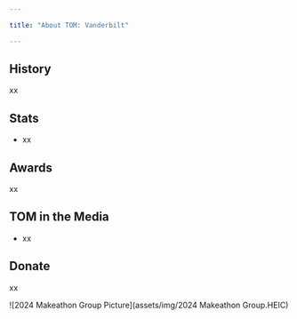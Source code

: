 ```yaml
---

title: "About TOM: Vanderbilt"

---
```


## History
xx

## Stats

* xx

## Awards

xx

## TOM in the Media

* xx

## Donate

xx

![2024 Makeathon Group Picture](assets/img/2024 Makeathon Group.HEIC)
